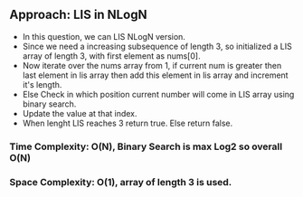 ## Approach: LIS in NLogN
* In this question, we can LIS NLogN version.
* Since we need a increasing subsequence of length 3, so initialized a LIS array of length 3, with first element as nums[0].
* Now iterate over the nums array from 1, if current num is greater then last element in lis array then add this element in lis array and increment it's length.
* Else Check in which position current number will come in LIS array using binary search.
* Update the value at that index.
* When lenght LIS reaches 3 return true. Else return false.
​
### Time Complexity: O(N), Binary Search is max Log2 so overall O(N)
### Space Complexity: O(1), array of length 3 is used.
